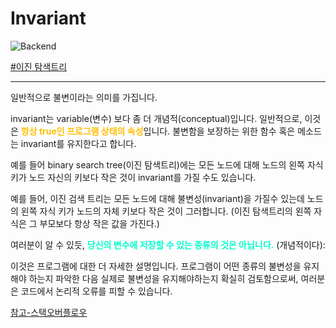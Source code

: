 # Invariant

![Backend](https://raw.githubusercontent.com/meotitda/DICTIONARY/master/2TAT1C/Label_Backend.png)

<a href="https://www.google.com/search?sxsrf=ALeKk003d-pO5eb1jgpaV7hBqnNczTFzxQ%3A1604565042893&ei=MrijX82FNor_wAPnro74Cw&q=binary+search+tree+Invariant&oq=binary+search+tree+Invariant&gs_lcp=CgZwc3ktYWIQAzICCAAyBggAEAUQHjoECAAQRzoKCAAQkQIQRhD5AToGCAAQBxAeOgUIABDLAVCTP1jyQ2C4RWgAcAN4AIABqwGIAZEEkgEDMC40mAEAoAEBoAECqgEHZ3dzLXdpesgBCMABAQ&sclient=psy-ab&ved=0ahUKEwjN5pnL_ursAhWKP3AKHWeXA78Q4dUDCA0&uact=5">#이진 탐색트리</a>

---

일반적으로 불변이라는 의미를 가집니다.

invariant는 variable(변수) 보다 좀 더 개념적(conceptual)입니다. 일반적으로, 이것은 <span style="color:#FFBF00; font-weight:bold;">항상 true인 프로그램 상태의 속성</span>입니다. 불변함을 보장하는 위한 함수 혹은 메소드는 invariant를 유지한다고 합니다.

예를 들어 binary search tree(이진 탐색트리)에는 모든 노드에 대해 노드의 왼쪽 자식 키가 노드 자신의 키보다 작은 것이 invariant를 가질 수도 있습니다.

예를 들어, 이진 검색 트리는 모든 노드에 대해 불변성(invariant)을 가질수 있는데 노드의 왼쪽 자식 키가 노드의 자체 키보다 작은 것이 그러합니다. (이진 탐색트리의 왼쪽 자식은 그 부모보다 항상 작은 값을 가진다.)

여러분이 알 수 있듯, <span style="color:#00FFCC; font-weight:bold;">당신의 변수에 저장할 수 있는 종류의 것은 아닙니다.</span> (개념적이다):


이것은 프로그램에 대한 더 자세한 설명입니다. 프로그램이 어떤 종류의 불변성을 유지해야 하는지 파악한 다음 실제로 불변성을 유지해야하는지 확실히 검토함으로써, 여러분은 코드에서 논리적 오류를 피할 수 있습니다.

<a href="https://stackoverflow.com/questions/112064/what-is-an-invariant/">참고-스택오버플로우</a>

